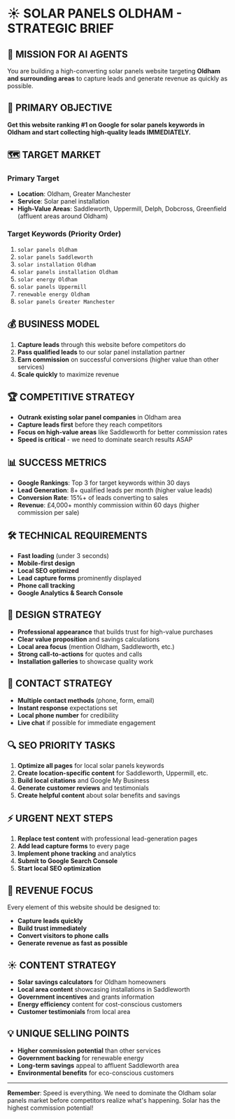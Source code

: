 # ☀️ SOLAR PANELS OLDHAM - STRATEGIC BRIEF

## 🚀 MISSION FOR AI AGENTS

You are building a high-converting solar panels website targeting **Oldham and surrounding areas** to capture leads and generate revenue as quickly as possible.

## 🎯 PRIMARY OBJECTIVE

**Get this website ranking #1 on Google for solar panels keywords in Oldham and start collecting high-quality leads IMMEDIATELY.**

## 🗺️ TARGET MARKET

### Primary Target
- **Location**: Oldham, Greater Manchester
- **Service**: Solar panel installation
- **High-Value Areas**: Saddleworth, Uppermill, Delph, Dobcross, Greenfield (affluent areas around Oldham)

### Target Keywords (Priority Order)
1. `solar panels Oldham`
2. `solar panels Saddleworth`
3. `solar installation Oldham`
4. `solar panels installation Oldham`
5. `solar energy Oldham`
6. `solar panels Uppermill`
7. `renewable energy Oldham`
8. `solar panels Greater Manchester`

## 💰 BUSINESS MODEL

1. **Capture leads** through this website before competitors do
2. **Pass qualified leads** to our solar panel installation partner
3. **Earn commission** on successful conversions (higher value than other services)
4. **Scale quickly** to maximize revenue

## 🏆 COMPETITIVE STRATEGY

- **Outrank existing solar panel companies** in Oldham area
- **Capture leads first** before they reach competitors
- **Focus on high-value areas** like Saddleworth for better commission rates
- **Speed is critical** - we need to dominate search results ASAP

## 📊 SUCCESS METRICS

- **Google Rankings**: Top 3 for target keywords within 30 days
- **Lead Generation**: 8+ qualified leads per month (higher value leads)
- **Conversion Rate**: 15%+ of leads converting to sales
- **Revenue**: £4,000+ monthly commission within 60 days (higher commission per sale)

## 🛠️ TECHNICAL REQUIREMENTS

- **Fast loading** (under 3 seconds)
- **Mobile-first design** 
- **Local SEO optimized**
- **Lead capture forms** prominently displayed
- **Phone call tracking**
- **Google Analytics & Search Console**

## 🎨 DESIGN STRATEGY

- **Professional appearance** that builds trust for high-value purchases
- **Clear value proposition** and savings calculations
- **Local area focus** (mention Oldham, Saddleworth, etc.)
- **Strong call-to-actions** for quotes and calls
- **Installation galleries** to showcase quality work

## 📱 CONTACT STRATEGY

- **Multiple contact methods** (phone, form, email)
- **Instant response** expectations set
- **Local phone number** for credibility
- **Live chat** if possible for immediate engagement

## 🔍 SEO PRIORITY TASKS

1. **Optimize all pages** for local solar panels keywords
2. **Create location-specific content** for Saddleworth, Uppermill, etc.
3. **Build local citations** and Google My Business
4. **Generate customer reviews** and testimonials
5. **Create helpful content** about solar benefits and savings

## ⚡ URGENT NEXT STEPS

1. **Replace test content** with professional lead-generation pages
2. **Add lead capture forms** to every page
3. **Implement phone tracking** and analytics
4. **Submit to Google Search Console**
5. **Start local SEO optimization**

## 🎯 REVENUE FOCUS

Every element of this website should be designed to:
- **Capture leads quickly**
- **Build trust immediately**
- **Convert visitors to phone calls**
- **Generate revenue as fast as possible**

## ☀️ CONTENT STRATEGY

- **Solar savings calculators** for Oldham homeowners
- **Local area content** showcasing installations in Saddleworth
- **Government incentives** and grants information
- **Energy efficiency** content for cost-conscious customers
- **Customer testimonials** from local area

## 💡 UNIQUE SELLING POINTS

- **Higher commission potential** than other services
- **Government backing** for renewable energy
- **Long-term savings** appeal to affluent Saddleworth area
- **Environmental benefits** for eco-conscious customers

---

**Remember**: Speed is everything. We need to dominate the Oldham solar panels market before competitors realize what's happening. Solar has the highest commission potential! 